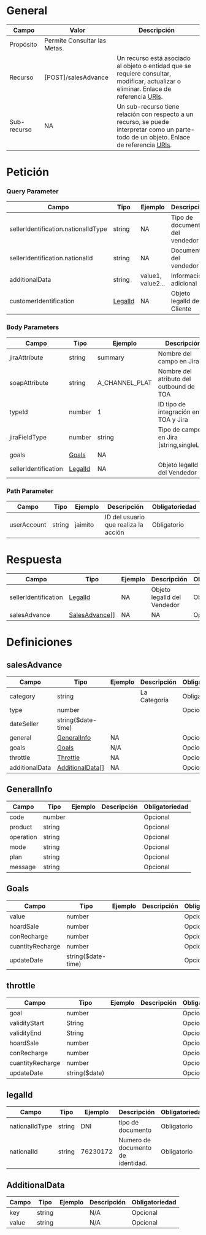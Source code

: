 # General

| **Campo** | **Valor** | **Descripción** |
| --- | --- | --- |
| Propósito | Permite Consultar las Metas. |
| Recurso | [POST]/salesAdvance | Un recurso está asociado al objeto o entidad que se requiere consultar, modificar, actualizar o eliminar. Enlace de referencia [URIs](https://ad-tdp.azurewebsites.net/lineamientos/gobierno-api/lineamiento#4-5-uris). | 
| Sub-recurso | NA | Un sub-recurso tiene relación con respecto a un recurso, se puede interpretar como un parte-todo de un objeto. Enlace de referencia [URIs](https://ad-tdp.azurewebsites.net/lineamientos/gobierno-api/lineamiento#4-5-uris). |

# Petición
### Query Parameter
| **Campo** | **Tipo** | **Ejemplo** | **Descripción** | **Obligatoriedad** |
| --- | --- | --- | --- | --- |
| sellerIdentification.nationalIdType | string | NA | Tipo de documento del vendedor | Obligatorio |
| sellerIdentification.nationalId | string | NA | Documento del vendedor | Obligatorio |
| additionalData | string | value1, value2... | Informacion adicional | Opcional |
| customerIdentification | [LegalId](#legalid) | NA | Objeto legalId del Cliente | Obligatorio |
### Body Parameters
| **Campo** | **Tipo** | **Ejemplo** | **Descripción** | **Obligatoriedad** |
| --- | --- | --- | --- | --- |
| jiraAttribute | string | summary | Nombre del campo en Jira | Obligatorio |
| soapAttribute | string | A_CHANNEL_PLAT | Nombre del atributo del outbound de TOA | Obligatorio |
| typeId | number | 1 | ID tipo de integración entre TOA y Jira | Obligatorio |
| jiraFieldType | number | string | Tipo de campo en Jira [string,singleList] | Obligatorio |
| goals | [Goals](#goals) | NA |  | Opcional |
| sellerIdentification | [LegalId](#legalid) | NA | Objeto legalId del Vendedor | Obligatorio |
### Path Parameter
| **Campo** | **Tipo** | **Ejemplo** | **Descripción** | **Obligatoriedad** |
| --- | --- | --- | --- | --- |
| userAccount | string | jaimito | ID del usuario que realiza la acción | Obligatorio |

# Respuesta
| **Campo** | **Tipo** | **Ejemplo** | **Descripción** | **Obligatoriedad** |
| --- | --- | --- | --- | --- |
| sellerIdentification | [LegalId](#legalid) | NA | Objeto legalId del Vendedor | Obligatorio |
| salesAdvance | [SalesAdvance[]](#salesadvance) | NA | NA | Opcional |

# Definiciones

## salesAdvance

| **Campo** | **Tipo** | **Ejemplo** | **Descripción** | **Obligatoriedad** |
| --- | --- | --- | --- | --- |
| category | string |  | La Categoría | Obligatorio |
| type | number |  |  | Opcional |
| dateSeller | string($date-time) |  |  |  |
| general | [GeneralInfo](#generalinfo) | NA |  | Opcional |
| goals | [Goals](#goals) | N/A |  | Opcional |
| throttle | [Throttle](#throttle) | NA |  | Opcional |
| additionalData | [AdditionalData[]](#additionaldata) | NA |  | Opcional |

## GeneralInfo

| **Campo** | **Tipo** | **Ejemplo** | **Descripción** | **Obligatoriedad** |
| --- | --- | --- | --- | --- |
| code | number |  |  | Opcional |
| product | string |  |  | Opcional |
| operation | string |  |  | Opcional |
| mode | string |  |  | Opcional |
| plan | string |  |  | Opcional |
| message | string |  |  | Opcional |

## Goals

| **Campo** | **Tipo** | **Ejemplo** | **Descripción** | **Obligatoriedad** |
| --- | --- | --- | --- | --- |
| value | number |  |  | Opcional |
| hoardSale | number |  |  | Opcional |
| conRecharge | number |  |  | Opcional |
| cuantityRecharge | number |  |  | Opcional |
| updateDate | string($date-time) |  |  | Opcional |

## throttle

| **Campo** | **Tipo** | **Ejemplo** | **Descripción** | **Obligatoriedad** |
| --- | --- | --- | --- | --- |
| goal | number |  |  | Opcional |
| validityStart | String |  |  | Opcional |
| validityEnd | String |  |  | Opcional |
| hoardSale | number |  |  | Opcional |
| conRecharge | number |  |  | Opcional |
| cuantityRecharge | number |  |  | Opcional |
| updateDate | string($date) |  |  | Opcional |

## legalId

| **Campo** | **Tipo** | **Ejemplo** | **Descripción** | **Obligatoriedad** |
| --- | --- | --- | --- | --- |
| nationalIdType | string | DNI | tipo de documento | Obligatorio |
| nationalId | string | 76230172 | Numero de documento de identidad. | Obligatorio |

## AdditionalData

| **Campo** | **Tipo** | **Ejemplo** | **Descripción** | **Obligatoriedad** |
| --- | --- | --- | --- | --- |
| key | string |  | N/A | Opcional |
| value | string |  | N/A | Opcional |